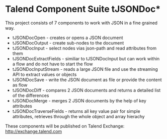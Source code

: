 # Talend Component Suite tJSONDoc*
This project consists of 7 components to work with JSON in a fine grained way.
* tJSONDocOpen - creates or opens a JSON document
* tJSONDocOutput - create sub-nodes to the document
* tJSONDocInput - select nodes vias json-path and read attributes from them
* tJSONDocExtractFields - similiar to tJSONDocInput but can work within a flow and do not have to start the flow
* tJSONDocInputStream - reads a large JSON file and use the streaming API to extract values or objects
* tJSONDocSave - write the JSON document as file or provide the content as flow
* tJSONDocDiff - compares 2 JSON documents and returns a detailed list of the differences
* tJSONDocMerge - merges 2 JSON documents by the help of key attributes
* tJSONDocTraverseFields - returns all key value pair for simple attributes, retrieves through the whole object and array hierachy

These components will be published on Talend Exchange: http://exchange.talend.com
